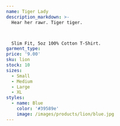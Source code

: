 ```yaml
---
name: Tiger Lady
description_markdown: >-
  Hear her rawr. Tiger tiger.



  Slim Fit, 5oz 100% Cotton T-Shirt.
garment_type:
price: '9.00'
sku: lion
stock: 10
sizes:
  - Small
  - Medium
  - Large
  - XL
styles:
  - name: Blue
    color: '#39589e'
    image: /images/products/lion/blue.jpg
---
```

